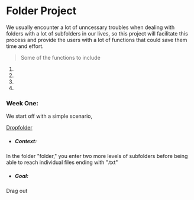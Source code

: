 # Folder Project

We usually encounter a lot of unncessary troubles when dealing with folders with a lot of subfolders in our lives, 
so this project will facilitate this process and provide the users with a lot of functions that could save them time and effort.

> Some of the functions to include 

1. 

2. 

3. 

4. 
### Week One: 
We start off with a simple scenario,

[Dropfolder](https://github.com/yxie21/library/blob/master/DropFolder.java)

- ##### Context:

In the folder "folder," you enter two more levels of subfolders before being able to reach individual files ending with ".txt"

- ##### Goal:

Drag out 
